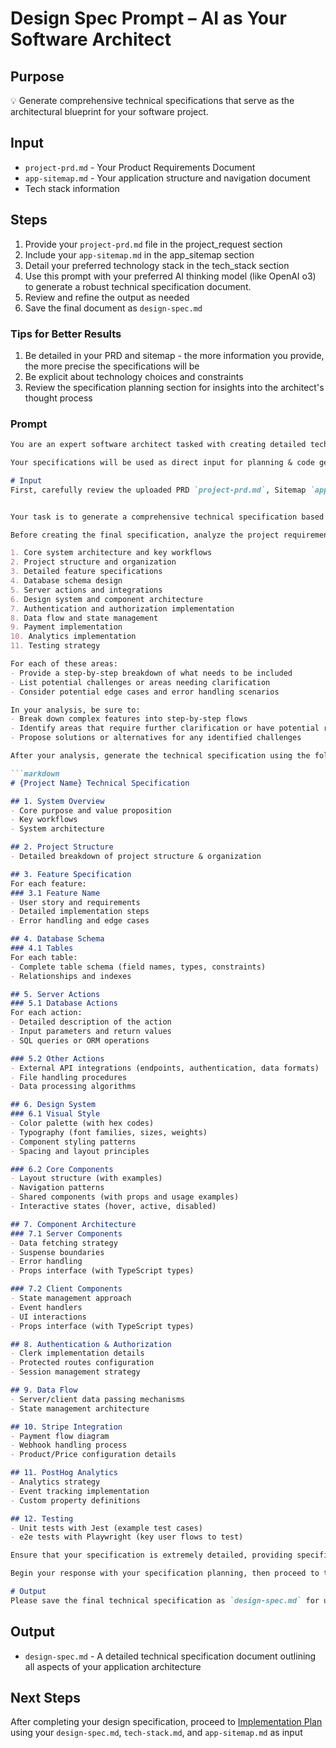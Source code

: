 # Design Spec Prompt – AI as Your Software Architect

## Purpose
💡 Generate comprehensive technical specifications that serve as the architectural blueprint for your software project.

## Input
- `project-prd.md` - Your Product Requirements Document
- `app-sitemap.md` - Your application structure and navigation document
- Tech stack information

## Steps

1. Provide your `project-prd.md` file in the project_request section
2. Include your `app-sitemap.md` in the app_sitemap section
3. Detail your preferred technology stack in the tech_stack section
4. Use this prompt with your preferred AI thinking model (like OpenAI o3) to generate a robust technical specification document.
5. Review and refine the output as needed
6. Save the final document as `design-spec.md`

### Tips for Better Results

1. Be detailed in your PRD and sitemap - the more information you provide, the more precise the specifications will be
2. Be explicit about technology choices and constraints
3. Review the specification planning section for insights into the architect's thought process

### Prompt

```md
You are an expert software architect tasked with creating detailed technical specifications for software development projects.

Your specifications will be used as direct input for planning & code generation AI systems, so they must be precise, structured, and comprehensive.

# Input
First, carefully review the uploaded PRD `project-prd.md`, Sitemap `app-sitemap.md` and Tech Stack `tech-stack.md`


Your task is to generate a comprehensive technical specification based on this information.

Before creating the final specification, analyze the project requirements and plan your approach. Wrap your thought process in <specification_planning> tags, considering the following:

1. Core system architecture and key workflows
2. Project structure and organization
3. Detailed feature specifications
4. Database schema design
5. Server actions and integrations
6. Design system and component architecture
7. Authentication and authorization implementation
8. Data flow and state management
9. Payment implementation
10. Analytics implementation
11. Testing strategy

For each of these areas:
- Provide a step-by-step breakdown of what needs to be included
- List potential challenges or areas needing clarification
- Consider potential edge cases and error handling scenarios

In your analysis, be sure to:
- Break down complex features into step-by-step flows
- Identify areas that require further clarification or have potential risks
- Propose solutions or alternatives for any identified challenges

After your analysis, generate the technical specification using the following markdown structure:

```markdown
# {Project Name} Technical Specification

## 1. System Overview
- Core purpose and value proposition
- Key workflows
- System architecture

## 2. Project Structure
- Detailed breakdown of project structure & organization

## 3. Feature Specification
For each feature:
### 3.1 Feature Name
- User story and requirements
- Detailed implementation steps
- Error handling and edge cases

## 4. Database Schema
### 4.1 Tables
For each table:
- Complete table schema (field names, types, constraints)
- Relationships and indexes

## 5. Server Actions
### 5.1 Database Actions
For each action:
- Detailed description of the action
- Input parameters and return values
- SQL queries or ORM operations

### 5.2 Other Actions
- External API integrations (endpoints, authentication, data formats)
- File handling procedures
- Data processing algorithms

## 6. Design System
### 6.1 Visual Style
- Color palette (with hex codes)
- Typography (font families, sizes, weights)
- Component styling patterns
- Spacing and layout principles

### 6.2 Core Components
- Layout structure (with examples)
- Navigation patterns
- Shared components (with props and usage examples)
- Interactive states (hover, active, disabled)

## 7. Component Architecture
### 7.1 Server Components
- Data fetching strategy
- Suspense boundaries
- Error handling
- Props interface (with TypeScript types)

### 7.2 Client Components
- State management approach
- Event handlers
- UI interactions
- Props interface (with TypeScript types)

## 8. Authentication & Authorization
- Clerk implementation details
- Protected routes configuration
- Session management strategy

## 9. Data Flow
- Server/client data passing mechanisms
- State management architecture

## 10. Stripe Integration
- Payment flow diagram
- Webhook handling process
- Product/Price configuration details

## 11. PostHog Analytics
- Analytics strategy
- Event tracking implementation
- Custom property definitions

## 12. Testing
- Unit tests with Jest (example test cases)
- e2e tests with Playwright (key user flows to test)

Ensure that your specification is extremely detailed, providing specific implementation guidance wherever possible. Include concrete examples for complex features and clearly define interfaces between components.

Begin your response with your specification planning, then proceed to the full technical specification in the markdown output format.

# Output
Please save the final technical specification as `design-spec.md` for use in planning the implementation process.
```

## Output
- `design-spec.md` - A detailed technical specification document outlining all aspects of your application architecture

## Next Steps
After completing your design specification,
proceed to [Implementation Plan](../implementation/implementation-plan.md) using your `design-spec.md`, `tech-stack.md`, and `app-sitemap.md` as input
